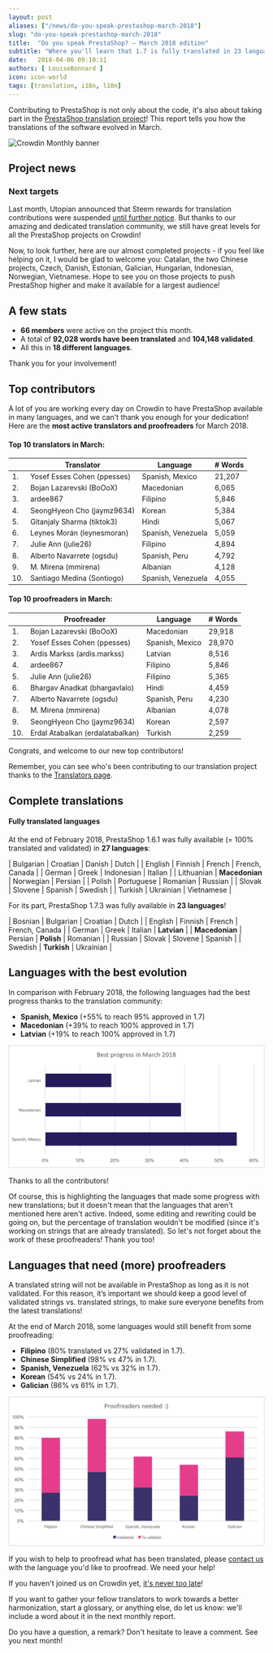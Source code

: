 ```yaml
---
layout: post
aliases: ["/news/do-you-speak-prestashop-march-2018"]
slug: "do-you-speak-prestashop-march-2018"
title:  "Do you speak PrestaShop? – March 2018 edition"
subtitle: "Where you'll learn that 1.7 is fully translated in 23 languages"
date:   2018-04-06 09:10:11
authors: [ LouiseBonnard ]
icon: icon-world
tags: [translation, i18n, l10n]
---
```


Contributing to PrestaShop is not only about the code, it's also about taking part in the [PrestaShop translation project](https://crowdin.com/project/prestashop-official)! This report tells you how the translations of the software evolved in March.

![Crowdin Monthly banner](/assets/images/2017/04/DYSpeakPS.jpg)

## Project news


### Next targets

Last month, Utopian announced that Steem rewards for translation contributions were suspended [until further notice]( https://steemit.com/utopian-io/@utopian-io/translation-contribution-submissions-paused-until-further-notice). But thanks to our amazing and dedicated translation community, we still have great levels for all the PrestaShop projects on Crowdin!

Now, to look further, here are our almost completed projects - if you feel like helping on it, I would be glad to welcome you: Catalan, the two Chinese projects, Czech, Danish, Estonian, Galician, Hungarian, Indonesian, Norwegian, Vietnamese. Hope to see you on those projects to push PrestaShop higher and make it available for a largest audience!


## A few stats

* **66 members** were active on the project this month.
* A total of **92,028 words have been translated** and **104,148 validated**.
* All this in **18 different languages**.

Thank you for your involvement!


## Top contributors

A lot of you are working every day on Crowdin to have PrestaShop available in many languages, and we can't thank you enough for your dedication! Here are the **most active translators and proofreaders** for March 2018.

#### Top 10 translators in March:

| |Translator | Language | # Words
|-|---------- | -------- | ----------------
 1. | Yosef Esses Cohen (ppesses) | Spanish, Mexico | 21,207
 2. | Bojan Lazarevski (BoOoX) | Macedonian | 6,065
 3. | ardee867 | Filipino | 5,846
 4. | SeongHyeon Cho (jaymz9634) | Korean | 5,384
 5. | Gitanjaly Sharma (tiktok3) | Hindi | 5,067
 6. | Leynes Morán (leynesmoran) | Spanish, Venezuela | 5,059
 7. | Julie Ann (julie26) | Filipino | 4,894
 8. | Alberto Navarrete (ogsdu) | Spanish, Peru | 4,792
 9. | M. Mirena (mmirena) | Albanian | 4,128
10. | Santiago Medina (Sontiogo) | Spanish, Venezuela | 4,055


#### Top 10 proofreaders in March:

| | Proofreader | Language | # Words
|-| ---------- | -------- | ----------------
 1. | Bojan Lazarevski (BoOoX) | Macedonian | 29,918
 2. | Yosef Esses Cohen (ppesses) | Spanish, Mexico | 28,970
 3. | Ardis Markss (ardis.markss) | Latvian | 8,516
 4. | ardee867 | Filipino | 5,846
 5. | Julie Ann (julie26) | Filipino | 5,365
 6. | Bhargav Anadkat (bhargavlalo) | Hindi | 4,459
 7. | Alberto Navarrete (ogsdu) | Spanish, Peru | 4,230
 8. | M. Mirena (mmirena) | Albanian | 4,078
 9. | SeongHyeon Cho (jaymz9634) | Korean | 2,597
10. | Erdal Atabalkan (erdalatabalkan) | Turkish | 2,259

Congrats, and welcome to our new top contributors!

Remember, you can see who's been contributing to our translation project thanks to the [Translators page](http://translators.prestashop.com/).


## Complete translations

#### Fully translated languages

At the end of February 2018, PrestaShop 1.6.1 was fully available (= 100% translated and validated) in **27 languages**:

| Bulgarian | Croatian | Danish | Dutch | 
| English | Finnish | French | French, Canada |
| German | Greek | Indonesian | Italian |
| Lithuanian | **Macedonian** | Norwegian | Persian | 
| Polish | Portuguese | Romanian | Russian |
| Slovak | Slovene | Spanish | Swedish |
| Turkish | Ukrainian | Vietnamese |

For its part, PrestaShop 1.7.3 was fully available in **23 languages**!

| Bosnian | Bulgarian | Croatian | Dutch |
| English | Finnish | French | French, Canada |
| German | Greek | Italian | **Latvian** |
| **Macedonian** | Persian | **Polish** | Romanian |
| Russian | Slovak | Slovene | Spanish |
| Swedish | **Turkish** | Ukrainian |


## Languages with the best evolution

In comparison with February 2018, the following languages had the best progress thanks to the translation community:

* **Spanish, Mexico** (+55% to reach 95% approved in 1.7)
* **Macedonian** (+39% to reach 100% approved in 1.7)
* **Latvian** (+19% to reach 100% approved in 1.7)

![Best translation progress for March 2018](/assets/images/2018/04/Build_Crowdin_progress_March18.png)

Thanks to all the contributors!

Of course, this is highlighting the languages that made some progress with new translations; but it doesn't mean that the languages that aren't mentioned here aren't active. Indeed, some editing and rewriting could be going on, but the percentage of translation wouldn't be modified (since it's working on strings that are already translated). So let's not forget about the work of these proofreaders! Thank you too!


## Languages that need (more) proofreaders

A translated string will not be available in PrestaShop as long as it is not validated. For this reason, it’s important we should keep a good level of validated strings vs. translated strings, to make sure everyone benefits from the latest translations!

At the end of March 2018, some languages would still benefit from some proofreading:

* **Filipino** (80% translated vs 27% validated in 1.7).
* **Chinese Simplified** (98% vs 47% in 1.7).
* **Spanish, Venezuela** (62% vs 32% in 1.7).
* **Korean** (54% vs 24% in 1.7).
* **Galician** (86% vs 61% in 1.7).

![Languages that need proofreading](/assets/images/2018/05/Build_Crowdin_proofreading_March18.png)

If you wish to help to proofread what has been translated, please <a href="mailto:translation@prestashop.com?subject=Proofreading20PrestaShop20Translations">contact us</a> with the language you'd like to proofread. We need your help!

If you haven't joined us on Crowdin yet, [it's never too late](https://crowdin.com/project/prestashop-official)!

If you want to gather your fellow translators to work towards a better harmonization, start a glossary, or anything else, do let us know: we'll include a word about it in the next monthly report.

Do you have a question, a remark? Don't hesitate to leave a comment. See you next month!
